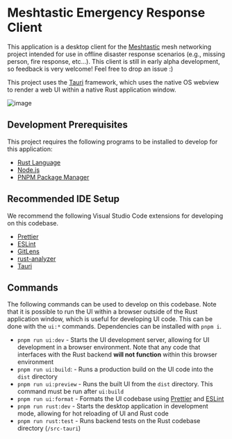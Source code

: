 # Meshtastic Emergency Response Client

This application is a desktop client for the [Meshtastic](https://meshtastic.org/) mesh networking project intended for use in offline disaster response scenarios (e.g., missing person, fire response, etc...). This client is still in early alpha development, so feedback is very welcome! Feel free to drop an issue :)

This project uses the [Tauri](https://tauri.app/) framework, which uses the native OS webview to render a web UI within a native Rust application window.

![image](https://user-images.githubusercontent.com/46639306/197882383-e993add8-0900-4114-9cb6-9e9cb4d331d4.png)


## Development Prerequisites

This project requires the following programs to be installed to develop for this application:

- [Rust Language](https://www.rust-lang.org/)
- [Node.js](https://nodejs.org/en/)
- [PNPM Package Manager](https://pnpm.io/installation)

## Recommended IDE Setup

We recommend the following Visual Studio Code extensions for developing on this codebase.

- [Prettier](https://marketplace.visualstudio.com/items?itemName=esbenp.prettier-vscode)
- [ESLint](https://marketplace.visualstudio.com/items?itemName=dbaeumer.vscode-eslint)
- [GitLens](https://marketplace.visualstudio.com/items?itemName=eamodio.gitlens)
- [rust-analyzer](https://marketplace.visualstudio.com/items?itemName=rust-lang.rust-analyzer)
- [Tauri](https://marketplace.visualstudio.com/items?itemName=tauri-apps.tauri-vscode)

## Commands

The following commands can be used to develop on this codebase. Note that it is possible to run the UI within a browser outside of the Rust application window, which is useful for developing UI code. This can be done with the `ui:*` commands. Dependencies can be installed with `pnpm i`.

- `pnpm run ui:dev` - Starts the UI development server, allowing for UI development in a browser environment. Note that any code that interfaces with the Rust backend **will not function** within this browser environment
- `pnpm run ui:build`: - Runs a production build on the UI code into the `dist` directory
- `pnpm run ui:preview` - Runs the built UI from the `dist` directory. This command must be run after `ui:build`
- `pnpm run ui:format` - Formats the UI codebase using [Prettier](https://prettier.io/) and [ESLint](https://eslint.org/)
- `pnpm run rust:dev` - Starts the desktop application in development mode, allowing for hot reloading of UI and Rust code
- `pnpm run rust:test` - Runs backend tests on the Rust codebase directory (`/src-tauri`)
